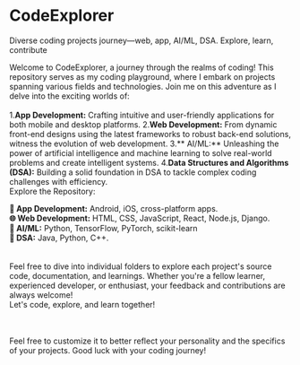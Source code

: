 # CodeExplorer
Diverse coding projects journey—web, app, AI/ML, DSA. Explore, learn, contribute


Welcome to CodeExplorer, a journey through the realms of coding! This repository serves as my coding playground, where I embark on projects spanning various fields and technologies. Join me on this adventure as I delve into the exciting worlds of:
<br>
<br>
1.**App Development:** Crafting intuitive and user-friendly applications for both mobile and desktop platforms.
2.**Web Development:** From dynamic front-end designs using the latest frameworks to robust back-end solutions, witness the evolution of web development.
3.** AI/ML:** Unleashing the power of artificial intelligence and machine learning to solve real-world problems and create intelligent systems.
4.**Data Structures and Algorithms (DSA):** Building a solid foundation in DSA to tackle complex coding challenges with efficiency.
<br>Explore the Repository:

**📱 App Development:** Android, iOS, cross-platform apps.
<br>
**🌐 Web Development:** HTML, CSS, JavaScript, React, Node.js, Django.
<br>
**🤖 AI/ML:** Python, TensorFlow, PyTorch, scikit-learn
<br>
**🧠 DSA:** Java, Python, C++.<br>
<br>
<br>
Feel free to dive into individual folders to explore each project's source code, documentation, and learnings. Whether you're a fellow learner, experienced developer, or enthusiast, your feedback and contributions are always welcome!
<br>
Let's code, explore, and learn together!
<br>
<br>
<br>

Feel free to customize it to better reflect your personality and the specifics of your projects. Good luck with your coding journey!
